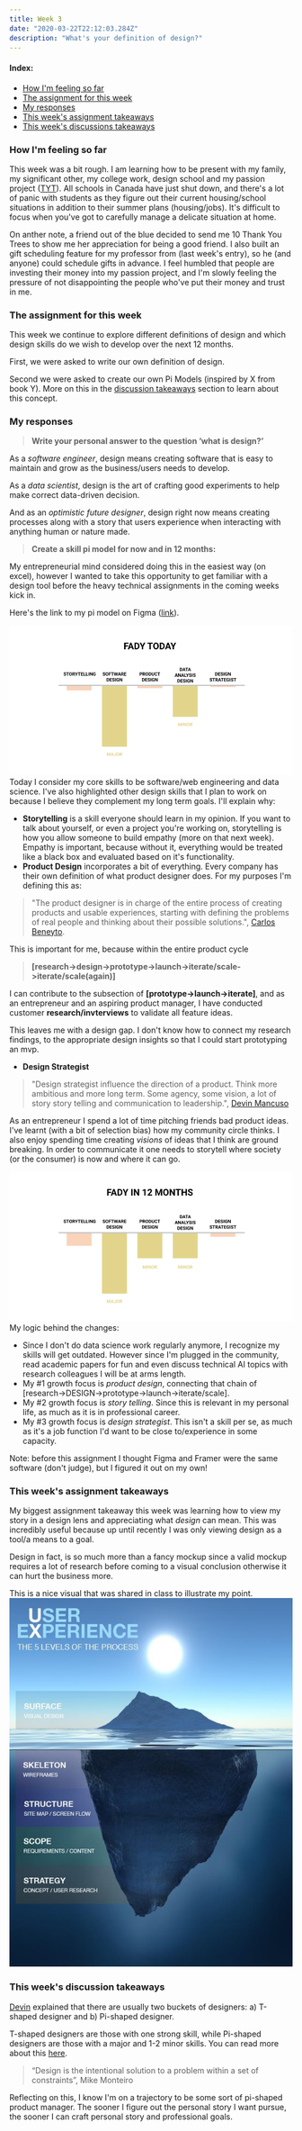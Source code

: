 ```yaml
---
title: Week 3
date: "2020-03-22T22:12:03.284Z"
description: "What's your definition of design?"
---
```


#### Index:

- [How I'm feeling so far](#howAmIfeeling)
- [The assignment for this week](#assignment)
- [My responses](#responses)
- [This week's assignment takeaways](#assignmentTakeaways)
- [This week's discussions takeaways](#discussionTakeaways)

### <a name="howAmIfeeling"></a> How I'm feeling so far

This week was a bit rough. I am learning how to be present with my family, my significant other, my college work, design school and my passion project ([TYT](https://thankyoutrees)). All schools in Canada have just shut down, and there's a lot of panic with students as they figure out their current housing/school situations in addition to their summer plans (housing/jobs). It's difficult to focus when you've got to carefully manage a delicate situation at home.

On anther note, a friend out of the blue decided to send me 10 Thank You Trees to show me her appreciation for being a good friend. I also built an gift scheduling feature for my professor from (last week's entry), so he (and anyone) could schedule gifts in advance. I feel humbled that people are investing their money into my passion project, and I'm slowly feeling the pressure of not disappointing the people who've put their money and trust in me. 

### <a name="assignment"></a> The assignment for this week

This week we continue to explore different definitions of design and which design skills do we wish to develop over the next 12 months.

First, we were asked to write our own definition of design.

Second we were asked to create our own Pi Models (inspired by X from book Y). More on this in the [discussion takeaways](#discussionTakeaways) section to learn about this concept.

### <a name="responses"></a> My responses

> **Write your personal answer to the question ‘what is design?’**

As a _software engineer_, design means creating software that is easy to maintain and grow as the business/users needs to develop.

As a _data scientist_, design is the art of crafting good experiments to help make correct data-driven decision.

And as an _optimistic future designer_, design right now means creating processes along with a story that users experience when interacting with anything human or nature made.

> **Create a skill pi model for now and in 12 months:**

My entrepreneurial mind considered doing this in the easiest way (on excel), however I wanted to take this opportunity to get familiar with a design tool before the heavy technical assignments in the coming weeks kick in.

Here's the link to my pi model on Figma ([link](https://www.figma.com/file/aPusehUDuFMZ27XmlJPgZV/Week-2---Design-Skill-Pi-Chart?node-id=0%3A1)).

![skills today](./today.png)
Today I consider my core skills to be software/web engineering and data science. I've also highlighted other design skills that I plan to work on because I believe they complement my long term goals. I'll explain why:

- **Storytelling** is a skill everyone should learn in my opinion. If you want to talk about yourself, or even a project you're working on, storytelling is how you allow someone to build empathy (more on that next week). Empathy is important, because without it, everything would be treated like a black box and evaluated based on it's functionality.
- **Product Design** incorporates a bit of everything. Every company has their own definition of what product designer does. For my purposes I'm defining this as: 

>"The product designer is in charge of the entire process of creating products and usable experiences, starting with defining the problems of real people and thinking about their possible solutions.", [Carlos Beneyto](https://uxdesign.cc/the-job-of-the-product-designer-and-its-importance-in-a-startup-37f7235f5955).

This is important for me, because within the entire product cycle 
>**[research->design->prototype->launch->iterate/scale->iterate/scale(again)]**

I can contribute to the subsection of **[prototype->launch->iterate]**, and as an entrepreneur and an aspiring product manager, I have conducted customer **research/invterviews** to validate all feature ideas. 

This leaves me with a design gap. I don't know how to connect my research findings, to the appropriate design insights so that I could start prototyping an mvp. 

- **Design Strategist** 
> "Design strategist influence the direction of a product. Think more ambitious and more long term. Some agency, some vision, a lot of story story telling and communication to leadership.", [Devin Mancuso](https://dev.in)

As an entrepreneur I spend a lot of time pitching friends bad product ideas. I've learnt (with a bit of selection bias) how my community circle thinks. I also enjoy spending time creating _visions_ of ideas that I think are ground breaking. In order to communicate it one needs to storytell where society (or the consumer) is now and where it can go.

![skills in 12 months](./12months.png)
My logic behind the changes: 
- Since I don't do data science work regularly anymore, I recognize my skills will get outdated. However since I'm plugged in the community, read academic papers for fun and even discuss technical AI topics with research colleagues I will be at arms length. 
- My #1 growth focus is *product design*, connecting that chain of [research->DESIGN->prototype->launch->iterate/scale]. 
- My #2 growth focus is *story telling*. Since this is relevant in my personal life, as much as it is in professional career.
- My #3 growth focus is *design strategist*. This isn't a skill per se, as much as it's a job function I'd want to be close to/experience in some capacity.

Note: before this assignment I thought Figma and Framer were the same software (don't judge), but I figured it out on my own!

### <a name="assignmentTakeaways"></a> This week's assignment takeaways
My biggest assignment takeaway this week was learning how to view my story in a design lens and appreciating what *design* can mean. This was incredibly useful because up until recently I was only viewing design as a tool/a means to a goal.

Design in fact, is so much more than a fancy mockup since a valid mockup requires a lot of research before coming to a visual conclusion otherwise it can hurt the business more. 

This is a nice visual that was shared in class to illustrate my point.
![ux work](./ux.jpg)

### <a name="discussionTakeaways"></a> This week's discussion takeaways

[Devin](https://dev.in/) explained that there are usually two buckets of designers: a) T-shaped designer and b) Pi-shaped designer.

T-shaped designers are those with one strong skill, while Pi-shaped designers are those with a major and 1-2 minor skills. You can read more about this [here](https://medium.com/@cminion/t-shaped-people-pi-shaped-people-and-cthulhu-shaped-people-b44888e0bac4). 

> “Design is the intentional solution to a problem within a set of constraints”, Mike Monteiro

Reflecting on this, I know I'm on a trajectory to be some sort of pi-shaped product manager. The sooner I figure out the personal story I want pursue, the sooner I can craft personal story and professional goals.